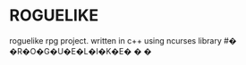# ROGUELIKE

roguelike rpg project.  written in c++ using ncurses library
#� �R�O�G�U�E�L�I�K�E�
�
�
